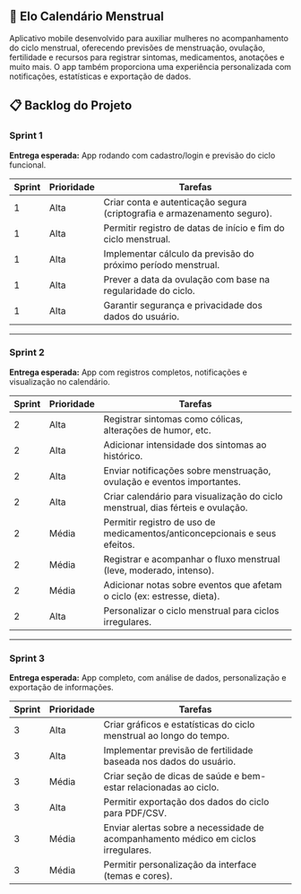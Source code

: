 ## 📱 Elo Calendário Menstrual

Aplicativo mobile desenvolvido para auxiliar mulheres no acompanhamento do ciclo menstrual, oferecendo previsões de menstruação, ovulação, fertilidade e recursos para registrar sintomas, medicamentos, anotações e muito mais. O app também proporciona uma experiência personalizada com notificações, estatísticas e exportação de dados.

## 📋 Backlog do Projeto

### Sprint 1
**Entrega esperada:** App rodando com cadastro/login e previsão do ciclo funcional.

| Sprint | Prioridade | Tarefas |
|--------|------------|---------|
| 1 | Alta | Criar conta e autenticação segura (criptografia e armazenamento seguro). |
| 1 | Alta | Permitir registro de datas de início e fim do ciclo menstrual. |
| 1 | Alta | Implementar cálculo da previsão do próximo período menstrual. |
| 1 | Alta | Prever a data da ovulação com base na regularidade do ciclo. |
| 1 | Alta | Garantir segurança e privacidade dos dados do usuário. |

---

### Sprint 2
**Entrega esperada:** App com registros completos, notificações e visualização no calendário.

| Sprint | Prioridade | Tarefas |
|--------|------------|---------|
| 2 | Alta | Registrar sintomas como cólicas, alterações de humor, etc. |
| 2 | Alta | Adicionar intensidade dos sintomas ao histórico. |
| 2 | Alta | Enviar notificações sobre menstruação, ovulação e eventos importantes. |
| 2 | Alta | Criar calendário para visualização do ciclo menstrual, dias férteis e ovulação. |
| 2 | Média | Permitir registro de uso de medicamentos/anticoncepcionais e seus efeitos. |
| 2 | Média | Registrar e acompanhar o fluxo menstrual (leve, moderado, intenso). |
| 2 | Média | Adicionar notas sobre eventos que afetam o ciclo (ex: estresse, dieta). |
| 2 | Alta | Personalizar o ciclo menstrual para ciclos irregulares. |

---

### Sprint 3
**Entrega esperada:** App completo, com análise de dados, personalização e exportação de informações.

| Sprint | Prioridade | Tarefas |
|--------|------------|---------|
| 3 | Alta | Criar gráficos e estatísticas do ciclo menstrual ao longo do tempo. |
| 3 | Alta | Implementar previsão de fertilidade baseada nos dados do usuário. |
| 3 | Média | Criar seção de dicas de saúde e bem-estar relacionadas ao ciclo. |
| 3 | Alta | Permitir exportação dos dados do ciclo para PDF/CSV. |
| 3 | Média | Enviar alertas sobre a necessidade de acompanhamento médico em ciclos irregulares. |
| 3 | Média | Permitir personalização da interface (temas e cores). |
